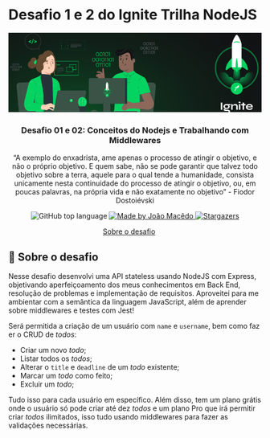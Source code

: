 # Desafio 1 e 2 do Ignite Trilha NodeJS

<img alt="Ignite" src="./assets/capa_ignite.png" />

<h3 align="center">
  Desafio 01 e 02: Conceitos do Nodejs e Trabalhando com Middlewares
</h3>

<p align="center">“A exemplo do enxadrista, ame apenas o processo de atingir o objetivo, e não o próprio objetivo.
E quem sabe, não se pode garantir que talvez todo objetivo sobre a terra, aquele para o qual tende a humanidade,
consista unicamente nesta continuidade do processo de atingir o objetivo, ou, em poucas palavras, na própria vida e 
não exatamente no objetivo”
       - Fiodor Dostoiévski</blockquote>

<p align="center">
  <img alt="GitHub top language" src="https://img.shields.io/github/languages/top/joaomacedx/habitManager?style=flat">

  <a href="https://rocketseat.com.br">
    <img alt="Made by João Macêdo" src="https://img.shields.io/badge/made%20by-João%20Macêdo-orange">
  </a>

  <a href="https://github.com/rocketseat-education/ignite-template-trabalhando-com-middlewares/stargazers">
    <img alt="Stargazers" src="https://img.shields.io/github/stars/rocketseat-education/ignite-template-trabalhando-com-middlewares?style=social">
  </a>
</p>


<p align="center">
  <a href="#rocket-sobre-o-desafio">Sobre o desafio</a>&nbsp;&nbsp;&nbsp;&nbsp;&nbsp;&nbsp;
</p>

## :rocket: Sobre o desafio

Nesse desafio desenvolvi uma API stateless usando NodeJS com Express, objetivando aperfeiçoamento dos meus conhecimentos em Back End, resolução de problemas e implementação de requisitos. Aproveitei para me ambientar com a semântica da linguagem JavaScript, além de aprender sobre middlewares e testes com Jest!

Será permitida a criação de um usuário com `name` e `username`, bem como fazer o CRUD de *todos*:

- Criar um novo *todo*;
- Listar todos os *todos*;
- Alterar o `title` e `deadline` de um *todo* existente;
- Marcar um *todo* como feito;
- Excluir um *todo*;

Tudo isso para cada usuário em específico. Além disso, tem um plano grátis onde o usuário só pode criar até dez *todos* e um plano Pro que irá permitir criar *todos* ilimitados, isso tudo usando middlewares para fazer as validações necessárias.
